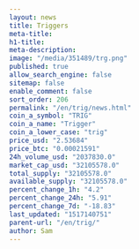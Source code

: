 ```yaml
---
layout: news
title: Triggers
meta-title: 
h1-title: 
meta-description: 
image: "/media/351489/trg.png"
published: true
allow_search_engine: false
sitemap: false
enable_comment: false
sort_order: 206
permalink: "/en/trig/news.html"
coin_a_symbol: "TRIG"
coin_a_name: "Trigger"
coin_a_lower_case: "trig"
price_usd: "2.53684"
price_btc: "0.00021591"
24h_volume_usd: "2037830.0"
market_cap_usd: "32105578.0"
total_supply: "32105578.0"
available_supply: "32105578.0"
percent_change_1h: "4.2"
percent_change_24h: "5.91"
percent_change_7d: "-18.83"
last_updated: "1517140751"
parent-url: "/en/trig/"
author: Sam
---
```


